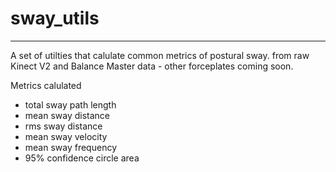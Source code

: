 # sway_utils
---
A set of utilties that calulate common metrics of postural sway. from raw Kinect V2 and Balance Master data - other forceplates coming soon.

Metrics calulated
* total sway path length
* mean sway distance
* rms sway distance
* mean sway velocity
* mean sway frequency
* 95% confidence circle area

